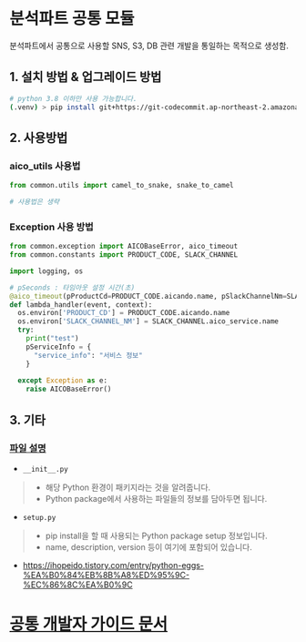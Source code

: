 # 분석파트 공통 모듈
분석파트에서 공통으로 사용할 SNS, S3, DB 관련 개발을 통일하는 목적으로 생성함.
## 1. 설치 방법 & 업그레이드 방법
```bash
# python 3.8 이하만 사용 가능합니다.
(.venv) > pip install git+https://git-codecommit.ap-northeast-2.amazonaws.com/v1/repos/pip-install-base
```

## 2. 사용방법
### aico_utils 사용법
```python
from common.utils import camel_to_snake, snake_to_camel

# 사용법은 생략

```

### Exception 사용 방법
```python
from common.exception import AICOBaseError, aico_timeout
from common.constants import PRODUCT_CODE, SLACK_CHANNEL

import logging, os

# pSeconds : 타임아웃 설정 시간(초)
@aico_timeout(pProductCd=PRODUCT_CODE.aicando.name, pSlackChannelNm=SLACK_CHANNEL.aico_service.name, pSeconds=120)
def lambda_handler(event, context):
  os.environ['PRODUCT_CD'] = PRODUCT_CODE.aicando.name
  os.environ['SLACK_CHANNEL_NM'] = SLACK_CHANNEL.aico_service.name
  try:
    print("test")
    pServiceInfo = {
      "service_info": "서비스 정보"
    }
    
  except Exception as e:
    raise AICOBaseError()

```

## 3. 기타 
### [파일 설명](https://lsjsj92.tistory.com/592)
-  `__init__.py` 
> - 해당 Python 환경이 패키지라는 것을 알려줍니다.
> - Python package에서 사용하는 파일들의 정보를 담아두면 됩니다.
- `setup.py`
> - pip install을 할 때 사용되는 Python package setup 정보입니다.
> - name, description, version 등이 여기에 포함되어 있습니다. 
- https://ihopeido.tistory.com/entry/python-eggs-%EA%B0%84%EB%8B%A8%ED%95%9C-%EC%86%8C%EA%B0%9C
# [공통 개발자 가이드 문서](DeveloperGuide.md)